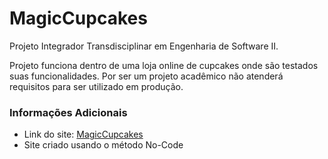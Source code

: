 # MagicCupcakes
Projeto Integrador Transdisciplinar em Engenharia de Software II.

Projeto funciona dentro de uma loja online de cupcakes onde são testados suas funcionalidades. Por ser um projeto acadêmico não atenderá requisitos para ser utilizado em produção.

### Informações Adicionais

- Link do site: [MagicCupcakes](https://magiccupcakes.me/)
- Site criado usando o método No-Code 
